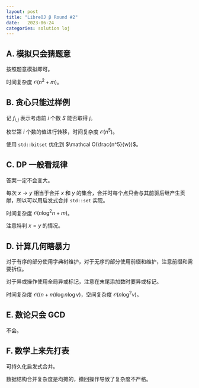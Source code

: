 ```yaml
---
layout: post
title: "LibreOJ β Round #2"
date:   2023-06-24
categories: solution loj
---
```


## A. 模拟只会猜题意

按照题意模拟即可。

时间复杂度 $\mathcal O(n^2 + m)$。

## B. 贪心只能过样例

记 $f_{i, j}$ 表示考虑前 $i$ 个数 $S$ 能否取得 $j$。

枚举第 $i$ 个数的值进行转移，时间复杂度 $\mathcal O(n^5)$。

使用 `std::bitset` 优化到 $\mathcal O(\frac{n^5}{w})$。

## C. DP 一般看规律

答案一定不会变大。

每次 $x \rightarrow y$ 相当于合并 $x$ 和 $y$ 的集合，合并时每个点只会与其前驱后继产生贡献，所以可以用启发式合并 `std::set` 实现。

时间复杂度 $\mathcal O(n \log^2 n + m)$。

注意特判 $x = y$ 的情况。

## D. 计算几何瞎暴力

对于有序的部分使用字典树维护，对于无序的部分使用前缀和维护，注意前缀和需要拆位。

对于异或操作使用全局异或标记，注意在末尾添加数时要异或标记。

时间复杂度 $\mathcal O((n + m) \log n \log v)$，空间复杂度 $\mathcal O(n \log^2 v)$。

## E. 数论只会 GCD

不会。

## F. 数学上来先打表

可持久化启发式合并。

数据结构合并复杂度是均摊的，撤回操作导致了复杂度不严格。